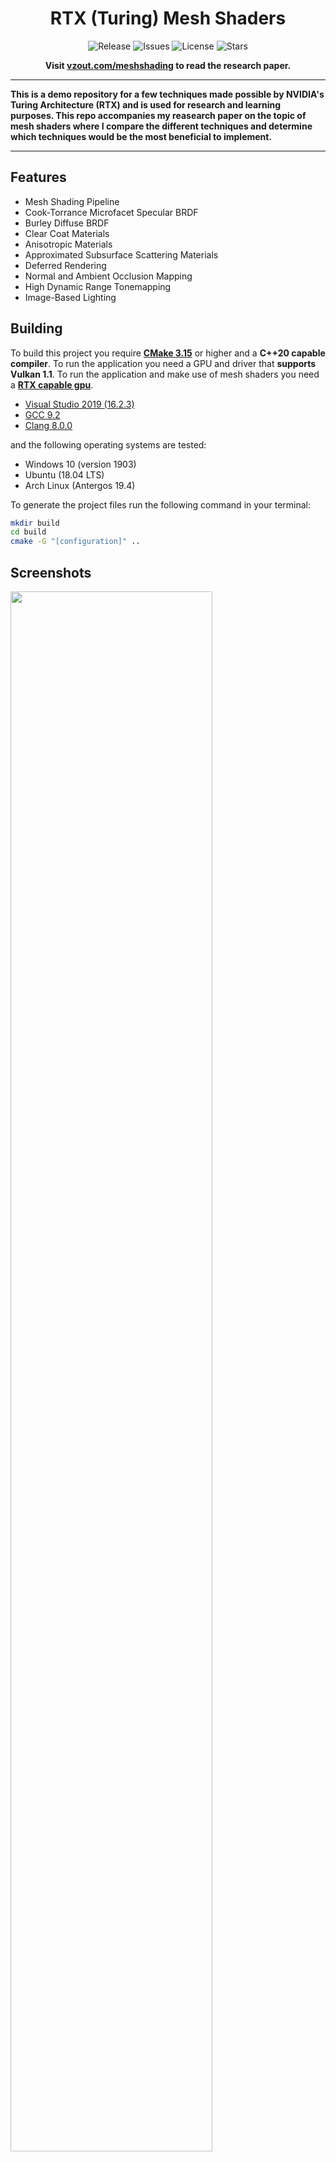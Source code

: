 <h1 align="center">RTX (Turing) Mesh Shaders</h1>

<p align="center">
  <img alt="Release" src="https://img.shields.io/github/release/VZout/RTX-Mesh-Shaders?style=flat-square">
    <img alt="Issues" src="https://img.shields.io/github/issues/VZout/RTX-Mesh-Shaders?style=flat-square">
    <img alt="License" src="https://img.shields.io/github/license/VZout/RTX-Mesh-Shaders?style=flat-square">
    <img alt="Stars" src="https://img.shields.io/github/stars/VZout/RTX-Mesh-Shaders?style=flat-square">
</p>

<p align="center">
  <strong>
    Visit <a aria-label="vzout.com/meshshading" href="http://vzout.com/meshshading">vzout.com/meshshading</a> to read the research paper.
  </strong>
</p>

---

**This is a demo repository for a few techniques made possible by NVIDIA's Turing Architecture (RTX) and is used for research and learning purposes. This repo accompanies my reasearch paper on the topic of mesh shaders where I compare the different techniques and determine which techniques would be the most beneficial to implement.**

---

## Features

* Mesh Shading Pipeline
* Cook-Torrance Microfacet Specular BRDF
* Burley Diffuse BRDF
* Clear Coat Materials
* Anisotropic Materials
* Approximated Subsurface Scattering Materials
* Deferred Rendering
* Normal and Ambient Occlusion Mapping
* High Dynamic Range Tonemapping
* Image-Based Lighting

## Building

To build this project you require [**CMake 3.15**](https://cmake.org/) or higher and a **C++20 capable compiler**. To run the application you need a GPU and driver that **supports Vulkan 1.1**. To run the application and make use of mesh shaders you need a **[RTX capable gpu](https://en.wikipedia.org/wiki/Nvidia_RTX)**.

* [Visual Studio 2019 (16.2.3)](https://visualstudio.microsoft.com/)
* [GCC 9.2](https://gcc.gnu.org/)
* [Clang 8.0.0](https://clang.llvm.org/)

and the following operating systems are tested:

* Windows 10 (version 1903)
* Ubuntu (18.04 LTS)
* Arch Linux (Antergos 19.4)

To generate the project files run the following command in your terminal:

```sh
mkdir build
cd build
cmake -G "[configuration]" ..
```

## Screenshots

<img src="http://upload.vzout.com/wispvk/img0.png" width="80%"><br>
<img src="https://i.imgur.com/ezUFj1A.png" width="300"> 
<img src="https://i.imgur.com/hyiK8kp.png" width="300"> 

## [License (GNU Affero General Public License 3)](https://opensource.org/licenses/AGPL-3.0)

<a href="https://opensource.org/licenses/AGPL-3.0" target="_blank">
<img align="right" src="http://opensource.org/trademarks/opensource/OSI-Approved-License-100x137.png">
</a>

```
Copyright 2019-2020 Viktor Zoutman

The GNU Affero General Public License is a free, copyleft license for software and other kinds of works,
specifically designed to ensure cooperation with the community in the case of network server software.

The licenses for most software and other practical works are designed to take away your freedom to share
and change the works. By contrast, our General Public Licenses are intended to guarantee your freedom to
share and change all versions of a program--to make sure it remains free software for all its users.

When we speak of free software, we are referring to freedom, not price. Our General Public Licenses are
designed to make sure that you have the freedom to distribute copies of free software (and charge for
them if you wish), that you receive source code or can get it if you want it, that you can change the
software or use pieces of it in new free programs, and that you know you can do these things.

Developers that use our General Public Licenses protect your rights with two steps: (1) assert copyright
on the software, and (2) offer you this License which gives you legal permission to copy, distribute and/or
modify the software.

A secondary benefit of defending all users' freedom is that improvements made in alternate versions of the
program, if they receive widespread use, become available for other developers to incorporate. Many developers
of free software are heartened and encouraged by the resulting cooperation. However, in the case of software
used on network servers, this result may fail to come about. The GNU General Public License permits making a
modified version and letting the public access it on a server without ever releasing its source code to the public.

The GNU Affero General Public License is designed specifically to ensure that, in such cases, the modified
source code becomes available to the community. It requires the operator of a network server to provide the
source code of the modified version running there to the users of that server. Therefore, public use of a modified
version, on a publicly accessible server, gives the public access to the source code of the modified version.

An older license, called the Affero General Public License and published by Affero, was designed to accomplish
similar goals. This is a different license, not a version of the Affero GPL, but Affero has released a new version
of the Affero GPL which permits relicensing under this license.
```
